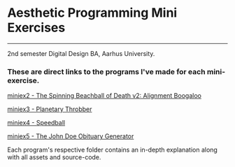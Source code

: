 # Aesthetic Programming Mini Exercises
---
2nd semester Digital Design BA, Aarhus University.

### These are direct links to the programs I've made for each mini-exercise.
[miniex2 - The Spinning Beachball of Death v2: Alignment Boogaloo](https://magnusjmj.github.io/APME/miniex2)

[miniex3 - Planetary Throbber](https://magnusjmj.github.io/APME/miniex3)

[miniex4 - Speedball](https://magnusjmj.github.io/APME/miniex4)

[miniex5 - The John Doe Obituary Generator](https://magnusjmj.github.io/APME/miniex5/)

Each program's respective folder contains an in-depth explanation along with all assets and source-code.
